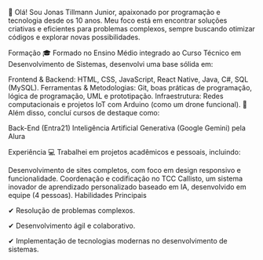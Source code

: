 👋 Olá! Sou Jonas Tillmann Junior, apaixonado por programação e tecnologia desde os 10 anos. Meu foco está em encontrar soluções criativas e eficientes para problemas complexos, sempre buscando otimizar códigos e explorar novas possibilidades.

Formação
🎓 Formado no Ensino Médio integrado ao Curso Técnico em Desenvolvimento de Sistemas, desenvolvi uma base sólida em:

Frontend & Backend: HTML, CSS, JavaScript, React Native, Java, C#, SQL (MySQL).
Ferramentas & Metodologias: Git, boas práticas de programação, lógica de programação, UML e prototipação.
Infraestrutura: Redes computacionais e projetos IoT com Arduino (como um drone funcional).
🧠 Além disso, concluí cursos de destaque como:

Back-End (Entra21)
Inteligência Artificial Generativa (Google Gemini) pela Alura

Experiência
💻 Trabalhei em projetos acadêmicos e pessoais, incluindo:

Desenvolvimento de sites completos, com foco em design responsivo e funcionalidade.
Coordenação e codificação no TCC Callisto, um sistema inovador de aprendizado personalizado baseado em IA, desenvolvido em equipe (4 pessoas).
Habilidades Principais

✔ Resolução de problemas complexos.

✔ Desenvolvimento ágil e colaborativo.

✔ Implementação de tecnologias modernas no desenvolvimento de sistemas.
